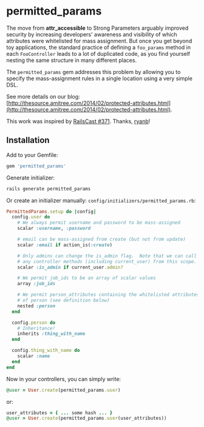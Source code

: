 permitted\_params
================

The move from **attr_accessible** to Strong Parameters arguably improved
security by increasing developers' awareness and visibility of which
attributes were whitelisted for mass assignment.  But once you get
beyond toy applications, the standard practice of defining a
`foo_params` method in each `FooController` leads to a lot of duplicated
code, as you find yourself nesting the same structure in many different
places.

The `permitted_params` gem addresses this problem by allowing you to
specify the mass-assignment rules in a single location using a very
simple DSL.

See more details on our blog: [http://thesource.amitree.com/2014/02/protected-attributes.html](http://thesource.amitree.com/2014/02/protected-attributes.html).

This work was inspired by
[RailsCast #371](http://railscasts.com/episodes/371-strong-parameters).
Thanks, [ryanb](https://github.com/ryanb)!

Installation
-----

Add to your Gemfile:

```ruby
gem 'permitted_params'
```

Generate initializer:
```ruby
rails generate permitted_params
```

Or create an initializer manually: `config/initializers/permitted_params.rb`:

```ruby
PermittedParams.setup do |config|
  config.user do
    # We always permit username and password to be mass-assigned
    scalar :username, :password

    # email can be mass-assigned from create (but not from update)
    scalar :email if action_is(:create)

    # Only admins can change the is_admin flag.  Note that we can call
    # any controller methods (including current_user) from this scope.
    scalar :is_admin if current_user.admin?

    # We permit job_ids to be an array of scalar values
    array :job_ids

    # We permit person_attributes containing the whitelisted attributes
    # of person (see definition below)
    nested :person
  end

  config.person do
    # Inheritance!
    inherits :thing_with_name
  end

  config.thing_with_name do
    scalar :name
  end
end
```

Now in your controllers, you can simply write:

```ruby
@user = User.create(permitted_params.user)
```

or:

```ruby
user_attributes = { ... some hash ... }
@user = User.create(permitted_params.user(user_attributes))
```

